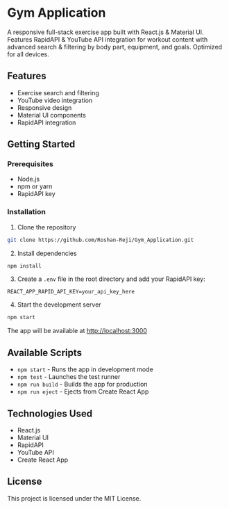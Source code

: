 # Gym Application

A responsive full-stack exercise app built with React.js & Material UI. Features RapidAPI & YouTube API integration for workout content with advanced search & filtering by body part, equipment, and goals. Optimized for all devices.

## Features

- Exercise search and filtering
- YouTube video integration
- Responsive design
- Material UI components
- RapidAPI integration

## Getting Started

### Prerequisites

- Node.js
- npm or yarn
- RapidAPI key

### Installation

1. Clone the repository
```bash
git clone https://github.com/Roshan-Reji/Gym_Application.git
```

2. Install dependencies
```bash
npm install
```

3. Create a `.env` file in the root directory and add your RapidAPI key:
```
REACT_APP_RAPID_API_KEY=your_api_key_here
```

4. Start the development server
```bash
npm start
```

The app will be available at [http://localhost:3000](http://localhost:3000)

## Available Scripts

- `npm start` - Runs the app in development mode
- `npm test` - Launches the test runner
- `npm run build` - Builds the app for production
- `npm run eject` - Ejects from Create React App

## Technologies Used

- React.js
- Material UI
- RapidAPI
- YouTube API
- Create React App

## License

This project is licensed under the MIT License.
